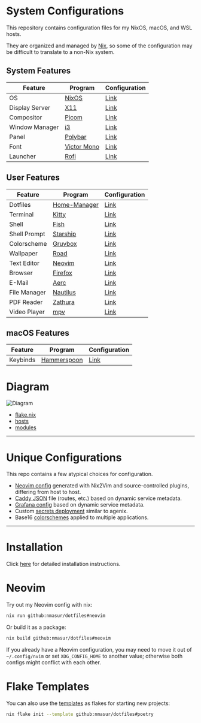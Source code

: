 # System Configurations

This repository contains configuration files for my NixOS, macOS, and WSL
hosts.

They are organized and managed by [Nix](https://nixos.org), so some of the
configuration may be difficult to translate to a non-Nix system.

## System Features

| Feature        | Program                                             | Configuration                                 |
| ---            | ---                                                 | ---                                           |
| OS             | [NixOS](https://nixos.org)                          | [Link](./modules/nixos)                       |
| Display Server | [X11](https://www.x.org/wiki/)                      | [Link](./modules/nixos/graphical/xorg.nix)    |
| Compositor     | [Picom](https://github.com/yshui/picom)             | [Link](./modules/nixos/graphical/picom.nix)   |
| Window Manager | [i3](https://i3wm.org/)                             | [Link](./modules/nixos/graphical/i3.nix)      |
| Panel          | [Polybar](https://polybar.github.io/)               | [Link](./modules/nixos/graphical/polybar.nix) |
| Font           | [Victor Mono](https://rubjo.github.io/victor-mono/) | [Link](./modules/nixos/graphical/fonts.nix)   |
| Launcher       | [Rofi](https://github.com/davatorium/rofi)          | [Link](./modules/nixos/graphical/rofi.nix)    |

## User Features

| Feature      | Program                                                                          | Configuration                                      |
| ---          | ---                                                                              | ---                                                |
| Dotfiles     | [Home-Manager](https://github.com/nix-community/home-manager)                    | [Link](./modules/common)                           |
| Terminal     | [Kitty](https://sw.kovidgoyal.net/kitty/)                                        | [Link](./modules/common/applications/kitty.nix)    |
| Shell        | [Fish](https://fishshell.com/)                                                   | [Link](./modules/common/shell/fish)                |
| Shell Prompt | [Starship](https://starship.rs/)                                                 | [Link](./modules/common/shell/starhip.nix)         |
| Colorscheme  | [Gruvbox](https://github.com/morhetz/gruvbox)                                    | [Link](./colorscheme/gruvbox/default.nix)          |
| Wallpaper    | [Road](https://gitlab.com/exorcist365/wallpapers/-/blob/master/gruvbox/road.jpg) | [Link](./hosts/tempest/default.nix)                |
| Text Editor  | [Neovim](https://neovim.io/)                                                     | [Link](./modules/common/neovim/config)             |
| Browser      | [Firefox](https://www.mozilla.org/en-US/firefox/new/)                            | [Link](./modules/common/applications/firefox.nix)  |
| E-Mail       | [Aerc](https://aerc-mail.org/)                                                   | [Link](./modules/common/mail/aerc.nix)             |
| File Manager | [Nautilus](https://wiki.gnome.org/action/show/Apps/Files)                        | [Link](./modules/common/applications/nautilus.nix) |
| PDF Reader   | [Zathura](https://pwmt.org/projects/zathura/)                                    | [Link](./modules/common/applications/media.nix)    |
| Video Player | [mpv](https://mpv.io/)                                                           | [Link](./modules/common/applications/media.nix)    |

## macOS Features

| Feature  | Program                                     | Configuration                        |
| ---      | ---                                         | ---                                  |
| Keybinds | [Hammerspoon](https://www.hammerspoon.org/) | [Link](./modules/darwin/hammerspoon) |

# Diagram

![Diagram](https://github.com/nmasur/dotfiles/assets/7386960/ed3e7202-09c4-4a9c-9b14-0272c01647f6)

- [flake.nix](./flake.nix)
- [hosts](./hosts/)
- [modules](./modules/)

---

# Unique Configurations

This repo contains a few atypical choices for configuration.

- [Neovim config](./modules/common/neovim/default.nix) generated with Nix2Vim
and source-controlled plugins, differing from host to host.
- [Caddy JSON](./modules/nixos/services/caddy.nix) file (routes, etc.) based on
dynamic service metadata.
- [Grafana config](./modules/nixos/services/grafana.nix) based on dynamic
service metadata.
- Custom [secrets deployment](./modules/nixos/services/secrets.nix) similar to
agenix.
- Base16 [colorschemes](./colorscheme/) applied to multiple applications.

---

# Installation

Click [here](./docs/installation.md) for detailed installation instructions.

# Neovim

Try out my Neovim config with nix:

```bash
nix run github:nmasur/dotfiles#neovim
```

Or build it as a package:

```bash
nix build github:nmasur/dotfiles#neovim
```

If you already have a Neovim configuration, you may need to move it out of
`~/.config/nvim` or set `XDG_CONFIG_HOME` to another value; otherwise both
configs might conflict with each other.

# Flake Templates

You can also use the [templates](./templates/) as flakes for starting new
projects:

```bash
nix flake init --template github:nmasur/dotfiles#poetry
```
